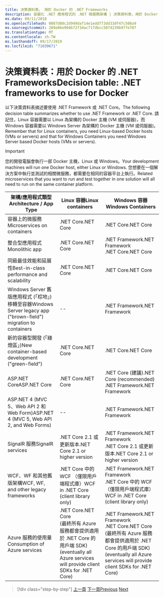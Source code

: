 ```yaml
---
title: 決策資料表。 用於 Docker 的 .NET Frameworks
description: 容器化 .NET 應用程式的 .NET 微服務架構 | 決策資料表，用於 Docker 的 .NET Frameworks
ms.date: 09/11/2018
ms.openlocfilehash: 0087d80c2d949daf14e1edd773dd310f47c508a9
ms.sourcegitcommit: 289e06e904b72f34ac717dbcc5074239b977e707
ms.translationtype: MT
ms.contentlocale: zh-TW
ms.lasthandoff: 09/17/2019
ms.locfileid: "71039671"
---
```

# <a name="decision-table-net-frameworks-to-use-for-docker"></a><span data-ttu-id="72c88-104">決策資料表：用於 Docker 的 .NET Frameworks</span><span class="sxs-lookup"><span data-stu-id="72c88-104">Decision table: .NET frameworks to use for Docker</span></span>

<span data-ttu-id="72c88-105">以下決策資料表摘述要使用 .NET Framework 或 .NET Core。</span><span class="sxs-lookup"><span data-stu-id="72c88-105">The following decision table summarizes whether to use .NET Framework or .NET Core.</span></span> <span data-ttu-id="72c88-106">請記住，Linux 容器需要以 Linux 為架構的 Docker 主機 (VM 或伺服器)，而 Windows 容器需要以 Windows Server 為架構的 Docker 主機 (VM 或伺服器)。</span><span class="sxs-lookup"><span data-stu-id="72c88-106">Remember that for Linux containers, you need Linux-based Docker hosts (VMs or servers) and that for Windows Containers you need Windows Server based Docker hosts (VMs or servers).</span></span>

> [!IMPORTANT]
> <span data-ttu-id="72c88-107">您的開發電腦會執行一部 Docker 主機，Linux 或 Windows。</span><span class="sxs-lookup"><span data-stu-id="72c88-107">Your development machines will run one Docker host, either Linux or Windows.</span></span> <span data-ttu-id="72c88-108">您想要在一個解決方案中執行並測試的相關微服務，都需要在相同的容器平台上執行。</span><span class="sxs-lookup"><span data-stu-id="72c88-108">Related microservices that you want to run and test together in one solution will all need to run on the same container platform.</span></span>

| <span data-ttu-id="72c88-109">架構/應用程式類型</span><span class="sxs-lookup"><span data-stu-id="72c88-109">Architecture / App Type</span></span> | <span data-ttu-id="72c88-110">Linux 容器</span><span class="sxs-lookup"><span data-stu-id="72c88-110">Linux containers</span></span> | <span data-ttu-id="72c88-111">Windows 容器</span><span class="sxs-lookup"><span data-stu-id="72c88-111">Windows Containers</span></span> |
|-------------------------|------------------|--------------------|
| <span data-ttu-id="72c88-112">容器上的微服務</span><span class="sxs-lookup"><span data-stu-id="72c88-112">Microservices on containers</span></span> | <span data-ttu-id="72c88-113">.NET Core</span><span class="sxs-lookup"><span data-stu-id="72c88-113">.NET Core</span></span> | <span data-ttu-id="72c88-114">.NET Core</span><span class="sxs-lookup"><span data-stu-id="72c88-114">.NET Core</span></span> |
| <span data-ttu-id="72c88-115">整合型應用程式</span><span class="sxs-lookup"><span data-stu-id="72c88-115">Monolithic app</span></span> | <span data-ttu-id="72c88-116">.NET Core</span><span class="sxs-lookup"><span data-stu-id="72c88-116">.NET Core</span></span> | <span data-ttu-id="72c88-117">.NET Framework</span><span class="sxs-lookup"><span data-stu-id="72c88-117">.NET Framework</span></span> <br/> <span data-ttu-id="72c88-118">.NET Core</span><span class="sxs-lookup"><span data-stu-id="72c88-118">.NET Core</span></span> |
| <span data-ttu-id="72c88-119">同級最佳效能和延展性</span><span class="sxs-lookup"><span data-stu-id="72c88-119">Best-in-class performance and scalability</span></span> | <span data-ttu-id="72c88-120">.NET Core</span><span class="sxs-lookup"><span data-stu-id="72c88-120">.NET Core</span></span> | <span data-ttu-id="72c88-121">.NET Core</span><span class="sxs-lookup"><span data-stu-id="72c88-121">.NET Core</span></span> |
| <span data-ttu-id="72c88-122">Windows Server 舊版應用程式 (「棕地」) 移轉至容器</span><span class="sxs-lookup"><span data-stu-id="72c88-122">Windows Server legacy app ("brown-field") migration to containers</span></span> | -- | <span data-ttu-id="72c88-123">.NET Framework</span><span class="sxs-lookup"><span data-stu-id="72c88-123">.NET Framework</span></span> |
| <span data-ttu-id="72c88-124">新的容器型開發 (「綠燈區」)</span><span class="sxs-lookup"><span data-stu-id="72c88-124">New container-based development ("green-field")</span></span> | <span data-ttu-id="72c88-125">.NET Core</span><span class="sxs-lookup"><span data-stu-id="72c88-125">.NET Core</span></span> | <span data-ttu-id="72c88-126">.NET Core</span><span class="sxs-lookup"><span data-stu-id="72c88-126">.NET Core</span></span> |
| <span data-ttu-id="72c88-127">ASP.NET Core</span><span class="sxs-lookup"><span data-stu-id="72c88-127">ASP.NET Core</span></span> | <span data-ttu-id="72c88-128">.NET Core</span><span class="sxs-lookup"><span data-stu-id="72c88-128">.NET Core</span></span> | <span data-ttu-id="72c88-129">.NET Core (建議)</span><span class="sxs-lookup"><span data-stu-id="72c88-129">.NET Core (recommended)</span></span> <br/> <span data-ttu-id="72c88-130">.NET Framework</span><span class="sxs-lookup"><span data-stu-id="72c88-130">.NET Framework</span></span> |
| <span data-ttu-id="72c88-131">ASP.NET 4 (MVC 5、Web API 2 和 Web Form)</span><span class="sxs-lookup"><span data-stu-id="72c88-131">ASP.NET 4 (MVC 5, Web API 2, and Web Forms)</span></span> | -- | <span data-ttu-id="72c88-132">.NET Framework</span><span class="sxs-lookup"><span data-stu-id="72c88-132">.NET Framework</span></span> |
| <span data-ttu-id="72c88-133">SignalR 服務</span><span class="sxs-lookup"><span data-stu-id="72c88-133">SignalR services</span></span> | <span data-ttu-id="72c88-134">.NET Core 2.1 或更新版本</span><span class="sxs-lookup"><span data-stu-id="72c88-134">.NET Core 2.1 or higher version</span></span> | <span data-ttu-id="72c88-135">.NET Framework</span><span class="sxs-lookup"><span data-stu-id="72c88-135">.NET Framework</span></span> <br/> <span data-ttu-id="72c88-136">.NET Core 2.1 或更新版本</span><span class="sxs-lookup"><span data-stu-id="72c88-136">.NET Core 2.1 or higher version</span></span> |
| <span data-ttu-id="72c88-137">WCF、WF 和其他舊版架構</span><span class="sxs-lookup"><span data-stu-id="72c88-137">WCF, WF, and other legacy frameworks</span></span> | <span data-ttu-id="72c88-138">.NET Core 中的 WCF （僅限用戶端程式庫）</span><span class="sxs-lookup"><span data-stu-id="72c88-138">WCF in .NET Core (client library only)</span></span> | <span data-ttu-id="72c88-139">.NET Framework</span><span class="sxs-lookup"><span data-stu-id="72c88-139">.NET Framework</span></span> <br/> <span data-ttu-id="72c88-140">.NET Core 中的 WCF （僅限用戶端程式庫）</span><span class="sxs-lookup"><span data-stu-id="72c88-140">WCF in .NET Core (client library only)</span></span> |
| <span data-ttu-id="72c88-141">Azure 服務的使用量</span><span class="sxs-lookup"><span data-stu-id="72c88-141">Consumption of Azure services</span></span> | <span data-ttu-id="72c88-142">.NET Core</span><span class="sxs-lookup"><span data-stu-id="72c88-142">.NET Core</span></span> <br/> <span data-ttu-id="72c88-143">(最終所有 Azure 服務都會提供適用於 .NET Core 的用戶端 SDK)</span><span class="sxs-lookup"><span data-stu-id="72c88-143">(eventually all Azure services will provide client SDKs for .NET Core)</span></span> | <span data-ttu-id="72c88-144">.NET Framework</span><span class="sxs-lookup"><span data-stu-id="72c88-144">.NET Framework</span></span> <br/> <span data-ttu-id="72c88-145">.NET Core</span><span class="sxs-lookup"><span data-stu-id="72c88-145">.NET Core</span></span> <br/> <span data-ttu-id="72c88-146">(最終所有 Azure 服務都會提供適用於 .NET Core 的用戶端 SDK)</span><span class="sxs-lookup"><span data-stu-id="72c88-146">(eventually all Azure services will provide client SDKs for .NET Core)</span></span> |

>[!div class="step-by-step"]
><span data-ttu-id="72c88-147">[上一頁](net-framework-container-scenarios.md)
>[下一頁](net-container-os-targets.md)</span><span class="sxs-lookup"><span data-stu-id="72c88-147">[Previous](net-framework-container-scenarios.md)
[Next](net-container-os-targets.md)</span></span>
